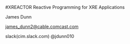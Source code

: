 

#XREACTOR
Reactive Programming for XRE Applications


James Dunn

james_dunn2@cable.comcast.com

slack(cim.slack.com) @jdunn010
